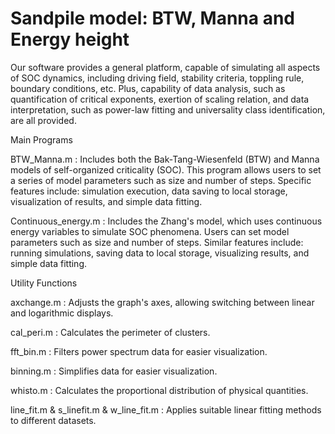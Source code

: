 # Sandpile model: BTW, Manna and Energy height
Our software provides a general platform, capable of simulating all aspects of SOC dynamics, including driving field, stability criteria, toppling rule, boundary conditions, etc.
Plus, capability of data analysis, such as quantification of critical exponents, exertion of scaling relation, and data interpretation, such as power-law fitting and universality class identification, are all provided. 

Main Programs

BTW_Manna.m : Includes both the Bak-Tang-Wiesenfeld (BTW) and Manna models of self-organized criticality (SOC). This program allows users to set a series of model parameters such as size and number of steps. Specific features include: simulation execution, data saving to local storage, visualization of results, and simple data fitting.

Continuous_energy.m : Includes the Zhang's model, which uses continuous energy variables to simulate SOC phenomena. Users can set model parameters such as size and number of steps. Similar features include: running simulations, saving data to local storage, visualizing results, and simple data fitting.

Utility Functions

axchange.m : Adjusts the graph's axes, allowing switching between linear and logarithmic displays.

cal_peri.m : Calculates the perimeter of clusters.

fft_bin.m : Filters power spectrum data for easier visualization.

binning.m : Simplifies data for easier visualization.

whisto.m : Calculates the proportional distribution of physical quantities.

line_fit.m & s_linefit.m & w_line_fit.m : Applies suitable linear fitting methods to different datasets.
